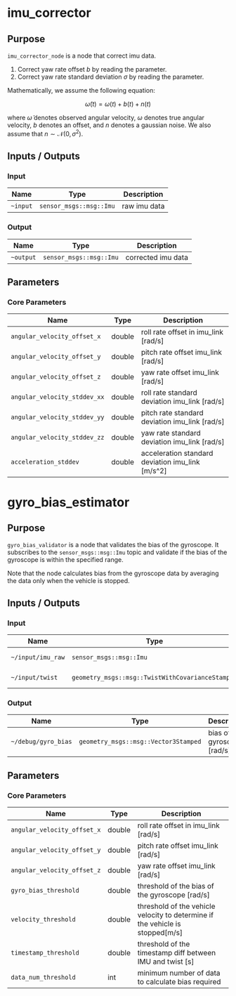 # imu_corrector

## Purpose

`imu_corrector_node` is a node that correct imu data.

1. Correct yaw rate offset $b$ by reading the parameter.
2. Correct yaw rate standard deviation $\sigma$ by reading the parameter.

Mathematically, we assume the following equation:

$$
\tilde{\omega}(t) = \omega(t) + b(t) + n(t)
$$

where $\tilde{\omega}$ denotes observed angular velocity, $\omega$ denotes true angular velocity, $b$ denotes an offset, and $n$ denotes a gaussian noise.
We also assume that $n\sim\mathcal{N}(0, \sigma^2)$.

<!-- TODO(TIER IV): Make this repository public or change the link. -->
<!-- Use the value estimated by [deviation_estimator](https://github.com/tier4/calibration_tools/tree/main/localization/deviation_estimation_tools) as the parameters for this node. -->

## Inputs / Outputs

### Input

| Name     | Type                    | Description  |
| -------- | ----------------------- | ------------ |
| `~input` | `sensor_msgs::msg::Imu` | raw imu data |

### Output

| Name      | Type                    | Description        |
| --------- | ----------------------- | ------------------ |
| `~output` | `sensor_msgs::msg::Imu` | corrected imu data |

## Parameters

### Core Parameters

| Name                         | Type   | Description                                      |
| ---------------------------- | ------ | ------------------------------------------------ |
| `angular_velocity_offset_x`  | double | roll rate offset in imu_link [rad/s]             |
| `angular_velocity_offset_y`  | double | pitch rate offset imu_link [rad/s]               |
| `angular_velocity_offset_z`  | double | yaw rate offset imu_link [rad/s]                 |
| `angular_velocity_stddev_xx` | double | roll rate standard deviation imu_link [rad/s]    |
| `angular_velocity_stddev_yy` | double | pitch rate standard deviation imu_link [rad/s]   |
| `angular_velocity_stddev_zz` | double | yaw rate standard deviation imu_link [rad/s]     |
| `acceleration_stddev`        | double | acceleration standard deviation imu_link [m/s^2] |

# gyro_bias_estimator

## Purpose

`gyro_bias_validator` is a node that validates the bias of the gyroscope. It subscribes to the `sensor_msgs::msg::Imu` topic and validate if the bias of the gyroscope is within the specified range.

Note that the node calculates bias from the gyroscope data by averaging the data only when the vehicle is stopped.

## Inputs / Outputs

### Input

| Name            | Type                                             | Description            |
| --------------- | ------------------------------------------------ | ---------------------- |
| `~/input/imu_raw`   | `sensor_msgs::msg::Imu`                          | **raw** imu data |
| `~/input/twist` | `geometry_msgs::msg::TwistWithCovarianceStamped` | vehicle velocity       |

### Output

| Name                | Type                                 | Description                   |
| ------------------- | ------------------------------------ | ----------------------------- |
| `~/debug/gyro_bias` | `geometry_msgs::msg::Vector3Stamped` | bias of the gyroscope [rad/s] |

## Parameters

### Core Parameters

| Name                  | Type   | Description                                                                   |
| --------------------- | ------ | ----------------------------------------------------------------------------- |
| `angular_velocity_offset_x`  | double | roll rate offset in imu_link [rad/s]             |
| `angular_velocity_offset_y`  | double | pitch rate offset imu_link [rad/s]               |
| `angular_velocity_offset_z`  | double | yaw rate offset imu_link [rad/s]                 |
| `gyro_bias_threshold` | double | threshold of the bias of the gyroscope [rad/s]                                |
| `velocity_threshold`  | double | threshold of the vehicle velocity to determine if the vehicle is stopped[m/s] |
| `timestamp_threshold` | double | threshold of the timestamp diff between IMU and twist [s]                     |
| `data_num_threshold`  | int    | minimum number of data to calculate bias required                             |
